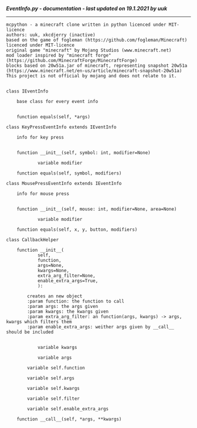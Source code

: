***EventInfo.py - documentation - last updated on 19.1.2021 by uuk***
___

    mcpython - a minecraft clone written in python licenced under MIT-licence
    authors: uuk, xkcdjerry (inactive)
    based on the game of fogleman (https://github.com/fogleman/Minecraft) licenced under MIT-licence
    original game "minecraft" by Mojang Studios (www.minecraft.net)
    mod loader inspired by "minecraft forge" (https://github.com/MinecraftForge/MinecraftForge)
    blocks based on 20w51a.jar of minecraft, representing snapshot 20w51a
    (https://www.minecraft.net/en-us/article/minecraft-snapshot-20w51a)
    This project is not official by mojang and does not relate to it.


    class IEventInfo
        
        base class for every event info


        function equals(self, *args)

    class KeyPressEventInfo extends IEventInfo
        
        info for key press


        function __init__(self, symbol: int, modifier=None)

                variable modifier

        function equals(self, symbol, modifiers)

    class MousePressEventInfo extends IEventInfo
        
        info for mouse press


        function __init__(self, mouse: int, modifier=None, area=None)

                variable modifier

        function equals(self, x, y, button, modifiers)

    class CallbackHelper

        function __init__(
                self,
                function,
                args=None,
                kwargs=None,
                extra_arg_filter=None,
                enable_extra_args=True,
                ):
            
            creates an new object
            :param function: the function to call
            :param args: the args given
            :param kwargs: the kwargs given
            :param extra_arg_filter: an function(args, kwargs) -> args, kwargs which filters them
            :param enable_extra_args: weither args given by __call__ should be included


                variable kwargs

                variable args

            variable self.function

            variable self.args

            variable self.kwargs

            variable self.filter

            variable self.enable_extra_args

        function __call__(self, *args, **kwargs)